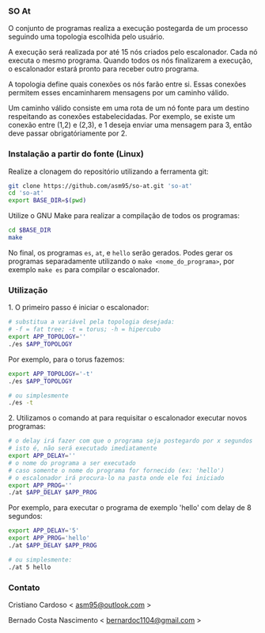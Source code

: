### SO At

O conjunto de programas realiza a execução postegarda de um processo seguindo
uma topologia escolhida pelo usuário.

A execução será realizada por até 15 nós criados pelo escalonador.
Cada nó executa o mesmo programa.
Quando todos os nós finalizarem a execução, o escalonador estará pronto para
receber outro programa.

A topologia define quais conexões os nós farão entre si.
Essas conexões permitem esses encaminharem mensagens por um caminho válido.

Um caminho válido consiste em uma rota de um nó fonte para um destino respeitando
as conexões estabelecidadas. Por exemplo, se existe um conexão entre (1,2) e (2,3),
e 1 deseja enviar uma mensagem para 3, então deve passar obrigatóriamente por 2.

### Instalação a partir do fonte (Linux)

Realize a clonagem do repositório utilizando a ferramenta git:

```sh
git clone https://github.com/asm95/so-at.git 'so-at'
cd 'so-at'
export BASE_DIR=$(pwd)
```

Utilize o GNU Make para realizar a compilação de todos os programas:

```sh
cd $BASE_DIR
make
```
No final, os programas `es`, `at`, e `hello` serão gerados.
Podes gerar os programas separadamente utilizando o `make <nome_do_programa>`,
por exemplo `make es` para compilar o escalonador.


### Utilização

<span>1.</span> O primeiro passo é iniciar o escalonador:

```sh
# substitua a variável pela topologia desejada:
# -f = fat tree; -t = torus; -h = hipercubo
export APP_TOPOLOGY=''
./es $APP_TOPOLOGY
```

Por exemplo, para o torus fazemos:

```sh
export APP_TOPOLOGY='-t'
./es $APP_TOPOLOGY

# ou simplesmente
./es -t
```

<span>2.</span> Utilizamos o comando at para requisitar o escalonador
executar novos programas:

```sh
# o delay irá fazer com que o programa seja postegardo por x segundos
# isto é, não será executado imediatamente
export APP_DELAY=''
# o nome do programa a ser executado
# caso somente o nome do programa for fornecido (ex: 'hello')
# o escalonador irá procura-lo na pasta onde ele foi iniciado
export APP_PROG=''
./at $APP_DELAY $APP_PROG
```

Por exemplo, para executar o programa de exemplo 'hello' com delay de
8 segundos:

```sh
export APP_DELAY='5'
export APP_PROG='hello'
./at $APP_DELAY $APP_PROG

# ou simplesmente:
./at 5 hello
```

### Contato

Cristiano Cardoso
&lt; <a href="mailto:asm95@outlook.com">asm95@outlook.com</a> &gt;

Bernado Costa Nascimento
&lt; <a href="mailto:bernardoc1104@gmail.com">bernardoc1104@gmail.com</a> &gt;